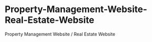 # Property-Management-Website-Real-Estate-Website
Property Management Website / Real Estate Website
